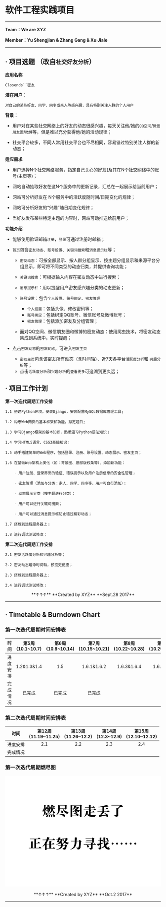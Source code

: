 
# 软件工程实践项目
---
**Team：We are XYZ**

**Member：Yu Shengjian & Zhang Gang & Xu Jiale**  

----

## · 项目选题 （改自`社交好友分析`）

  
**应用名称**    

`Closends``密友`
  
**潜在用户：**

	对自己的某些好友、同学、同事或亲人等感兴趣，具有特别关注人群的个人用户

**背景：**

- 用户对在某些社交网络上的好友的动态很感兴趣，每天关注他/她的`QQ空间`/`微信朋友圈`/`微博`等，但是难以充分获得他/她的活动规律；

- 社交平台较多，不同人常用社交平台也不尽相同，容易错过特别关注人群的新动态； 

**适应需求**  

- 用户选择N个社交网络服务，指定自己关心的好友(及其在N个社交网络中的账号/主页等)；  

- 网站自动抽取好友在这N个服务中的更新记录，汇总在一起展示给当前用户；  

- 网站可分析好友在 N个服务中的活跃度随时间/日期变化的规律；  

- 网站可分析好友的“兴趣”随日期变化规律；  

- 当好友发布某些特定主题的内容时，网站可动推送给前用户；  


**功能介绍**  

- 能够使用验证邮箱`注册`，`登录`可通过注册时邮箱；     

- `首页`包含`密友动态`、`账号设置`、`关键词搜索`和`消息提示栏`等；

	+ `密友动态`：可按全部显示、按人群分组显示、按主题分组显示和来源平台分组显示，即可将不同类型的动态归类，并提供查询功能；
	
	+ `关键词搜索`：可根据输入内容在密友动态中进行搜索；
	
	+ `消息提示栏`：用以提醒用户密友感兴趣分类的动态更新；
	
	+ `账号设置`：包含`个人设置`、`账号绑定`、`密友管理`
		- `个人设置`：包括头像、修改密码等；  
		- `账号绑定`：包括绑定QQ账号、微信账号及微博账号；  
		- `密友管理`：包括添加密友及分组管理；
		
	+ 面对QQ空间、微信朋友圈和微博的密友动态：使用爬虫技术，将密友动态集成到系统中，实时提醒；

- 点击`密友动态`的`密友昵称`，可进入`密友主页`
	
	+ `密友主页`包含该密友所有动态（含时间轴）、近7天各平台`活跃度分析`和	`兴趣分析`等；
	+ 点击`活跃度分析`和`兴趣分析`的`查看更多`可追溯到更久远；
	

## · 项目工作计划


**第一次迭代周期工作安排**

	1.1 搭建Python环境，安装Django，安装配置MySQL数据库管理工具;

	1.2 构思Web网页的基本框架和功能，拟定题目;

	1.3 学习Django框架的基本知识，熟悉温习Python语法知识；
	
	1.4 学习HTML5语言、CSS3基础知识；
	
	1.5 动手搭建简单的Web程序，包括登录、注册、账号设置、动态展示、密友主页；
	
	1.6 在基础Web架构上美化（如：背景图、底部版权条等）、添加新功能：
	
		· 用户注册、登录界面的验证、错误提示以及用户注册信息的安全性管理；
		
		· 密友管理（添加与分类：家人、同学、同事等，用户可自行添加）；
		
		· 动态展示分类（按主题进行分类）；
		
		· 用户可以进行关键词搜索；
		
		· 用户可以通过消息提示框防止错过精彩动态；
		
	1.7 搭载到远程服务器上；
	
	1.8 进行调试测试修改；

**第二次迭代周期工作安排**

	2.1 密友活跃度分析和兴趣分析等；
	
	2.2 密友动态增添时间轴，预览更便捷；
	
	2.3 搭载到远程服务器上;
	
	2.4 进行调试测试修改；

>
>
<center> 
**↑↑↑**    
**Created by XYZ**   
**Sept.28 2017**   
</center >   

---

## · Timetable & Burndown Chart  

 
### 第一次迭代周期时间安排表   

时间|第5周<br>(10.1~10.7)|第6周<br>(10.8~10.14)|第7周<br>(10.15~10.21)|第8周<br>(10.22~10.28)|第9周<br>(10.29~11.4)|第10周<br>(11.5~11.11)|第11周<br>(11.12~11.15)|
:-----:|:-----:|:-----:|:-----:|:-----:|:-----:|:-----:|:-----:|
进度安排|1.2&1.3&1.4|1.5|1.6.1&1.6.2|1.6.3&1.6.4|1.6.5&1.7|1.7&1.8|1.8|
完成情况|已完成|已完成|已完成|
   
  
### 第二次迭代周期时间安排表   

时间|第12周<br>(11.19~11.25)|第13周<br>(11.26~12.2)|第14周<br>(12.3~12.9)|第15周<br>(12.10~12.12)|
:-----:|:-----:|:-----:|:-----:|:-----:|
进度安排|2.1|2.2|2.3|2.4|
完成情况|
 
 
### 第一次迭代周期燃尽图      

![](https://github.com/HITXYZ/Closends/raw/master/Image/BurndownChart.jpg)

>
>
<center> 
**↑↑↑**  
**Created by XYZ**   
**Oct.2 2017**   
</center >

---

